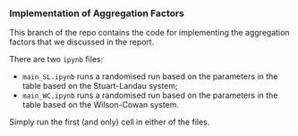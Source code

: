 ### Implementation of Aggregation Factors

This branch of the repo contains the code for implementing the aggregation factors that we discussed in the report. 

There are two `ipynb` files:

* `main_SL.ipynb` runs a randomised run based on the parameters in the table based on the Stuart-Landau system;
* `main_WC.ipynb` runs a randomised run based on the parameters in the table based on the Wilson-Cowan system.


Simply run the first (and only) cell in either of the files.